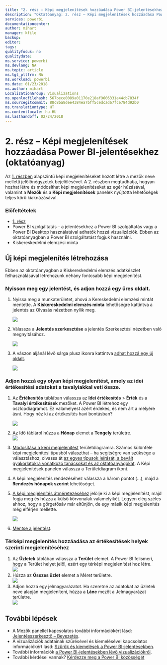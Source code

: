 ```yaml
---
title: "2. rész – Képi megjelenítések hozzáadása Power BI-jelentésekhez (oktatóanyag)"
description: "Oktatóanyag: 2. rész – Képi megjelenítések hozzáadása Power BI-jelentésekhez"
services: powerbi
documentationcenter: 
author: mihart
manager: kfile
backup: 
editor: 
tags: 
qualityfocus: no
qualitydate: 
ms.service: powerbi
ms.devlang: NA
ms.topic: article
ms.tgt_pltfrm: NA
ms.workload: powerbi
ms.date: 01/23/2018
ms.author: mihart
LocalizationGroup: Visualizations
ms.openlocfilehash: 567bece0089a01170e218af9606331e44cb7834f
ms.sourcegitcommit: 88c8ba8dee4384ea7bff5cedcad67fce784d92b0
ms.translationtype: HT
ms.contentlocale: hu-HU
ms.lasthandoff: 02/24/2018
---
```

# <a name="part-2-add-visualizations-to-a-power-bi-report-tutorial"></a>2. rész – Képi megjelenítések hozzáadása Power BI-jelentésekhez (oktatóanyag)
Az [1. részben](power-bi-report-add-visualizations-ii.md) alapszintű képi megjelenítéseket hozott létre a mezők neve melletti jelölőnégyzetek bejelölésével.  A 2. részben megtudhatja, hogyan hozhat létre és módosíthat képi megjelenítéseket az egér húzásával, valamint a **Mezők** és a **Képi megjelenítések** panelek nyújtotta lehetőségek teljes körű kiaknázásával.

### <a name="prerequisites"></a>Előfeltételek
- [1. rész](power-bi-report-add-visualizations-ii.md)
- Power BI szolgáltatás – a jelentésekhez a Power BI szolgáltatás vagy a Power BI Desktop használatával adhatók hozzá vizualizációk. Ebben az oktatóanyagban a Power BI szolgáltatást fogjuk használni. 
- Kiskereskedelmi elemzési minta

## <a name="create-a-new-visualization"></a>Új képi megjelenítés létrehozása
Ebben az oktatóanyagban a Kiskereskedelmi elemzés adatkészlet felhasználásával létrehozunk néhány fontosabb képi megjelenítést.

### <a name="open-a-report-and-add-a-new-blank-page"></a>Nyisson meg egy jelentést, és adjon hozzá egy üres oldalt.
1. Nyissa meg a munkaterületet, ahová a Kereskedelmi elemzési mintát mentette. A **Kiskereskedelmi elemzés minta** lehetőségre kattintva a jelentés az Olvasás nézetben nyílik meg.
   
   ![](media/power-bi-report-add-visualizations-ii/power-bi-open-report.png)
2. Válassza a **Jelentés szerkesztése** a jelentés Szerkesztési nézetben való megnyitásához.
   
   ![](media/power-bi-report-add-visualizations-ii/editreport1.png)
3. A vászon aljánál lévő sárga plusz ikonra kattintva [adhat hozzá egy új oldalt](power-bi-report-add-page.md).
   
   ![](media/power-bi-report-add-visualizations-ii/pbi_addreportpage.png)

### <a name="add-a-visualization-that-looks-at-this-years-sales-compared-to-last-year"></a>Adjon hozzá egy olyan képi megjelenítést, amely az idei értékesítési adatokat a tavalyiakkal veti össze.
1. Az **Értékesítés** táblában válassza az **Idei értékesítés** > **Érték** és a **Tavalyi értékesítések** mezőket. A Power BI létrehoz egy oszlopdiagramot.  Ez valamelyest azért érdekes, és nem árt a mélyére ásni. Hogy néz ki az értékesítés havi bontásban?  
   
   ![](media/power-bi-report-add-visualizations-ii/pbi_part2_4bnew.png)
2. Az Idő tábláról húzza a **Hónap** elemet a **Tengely** területre.  
   ![](media/power-bi-report-add-visualizations-ii/pbi_part2_5newnew.png)
3. [Módosítása a képi megjelenítést](power-bi-report-change-visualization-type.md) területdiagramra.  Számos különféle képi megjelenítési típusból választhat – ha segítségre van szüksége a választáshoz, olvassa át [az egyes típusok leírását, a bevált gyakorlatokra vonatkozó tanácsokat és az oktatóanyagokat](power-bi-visualization-types-for-reports-and-q-and-a.md). A Képi megjelenítések panelen válassza a Területdiagram ikont.
4. A képi megjelenítés rendezéséhez válassza a három pontot (...), majd a **Rendezés hónapok szerint** lehetőséget.
5. [A képi megjelenítés átméretezéséhez](power-bi-visualization-move-and-resize.md) jelölje ki a képi megjelenítést, majd fogja meg és húzza a külső körvonalak valamelyikét. Legyen elég széles ahhoz, hogy a görgetősáv már eltűnjön, de egy másik képi megjelenítés még elférjen mellette.
   
   ![](media/power-bi-report-add-visualizations-ii/pbi_part2_7b.png)
6. [Mentse a jelentést](service-report-save.md).

### <a name="add-a-map-visualization-that-looks-at-sales-by-location"></a>Térképi megjelenítés hozzáadása az értékesítések helyek szerinti megjelenítéséhez
1. Az **Üzletek** táblában válassza a **Terület** elemet. A Power BI felismeri, hogy a Terület helyet jelöl, ezért egy térképi megjelenítést hoz létre.  
   ![](media/power-bi-report-add-visualizations-ii/pbi_part2_8newnew.png)
2. Húzza az **Összes üzlet** elemet a Méret területre.  
   ![](media/power-bi-report-add-visualizations-ii/power-bi-add-visual-to-a-reportnew.png)
3. Adjon hozzá egy jelmagyarázatot.  Ha szeretné az adatokat az üzletek neve alapján megjeleníteni, húzza a **Lánc** mezőt a Jelmagyarázat területre.  
   ![](media/power-bi-report-add-visualizations-ii/power-bi-add-visual-to-a-report-3new.png)

## <a name="next-steps"></a>További lépések
* A Mezők panellel kapcsolatos további információkért lásd: [Jelentésszerkesztő – Bevezetés](service-the-report-editor-take-a-tour.md).   
* A vizualizációk adatainak szűrésével és kiemelésével kapcsolatos információkért lásd: [Szűrők és kiemelések a Power BI-jelentésekben](power-bi-reports-filters-and-highlighting.md).  
* További információk [a Power BI-jelentésekben lévő vizualizációkról](power-bi-report-visualizations.md).  
* További kérdései vannak? [Kérdezze meg a Power BI közösségét](http://community.powerbi.com/)


